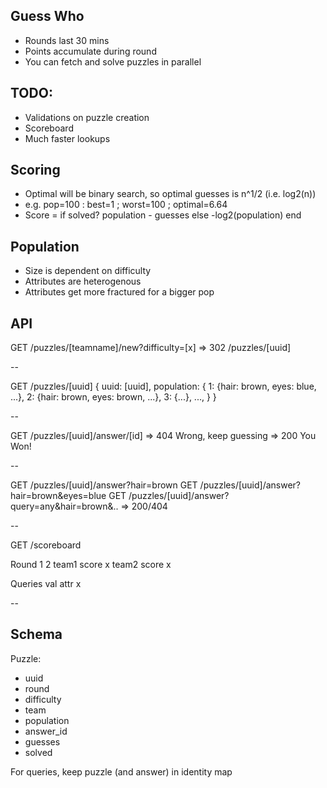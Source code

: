 ## Guess Who

* Rounds last 30 mins
* Points accumulate during round
* You can fetch and solve puzzles in parallel

## TODO:

  * Validations on puzzle creation
  * Scoreboard
  * Much faster lookups

## Scoring

* Optimal will be binary search, so optimal guesses is n^1/2 (i.e. log2(n))
* e.g. pop=100 : best=1  ; worst=100 ; optimal=6.64
* Score = if solved?
    population - guesses
else
     -log2(population)
end

## Population

* Size is dependent on difficulty
* Attributes are heterogenous
* Attributes get more fractured for a bigger pop

## API

GET /puzzles/[teamname]/new?difficulty=[x]
=> 302 /puzzles/[uuid]

--

GET /puzzles/[uuid]
{
    uuid: [uuid],
    population: {
        1: {hair: brown, eyes: blue, ...},
        2: {hair: brown, eyes: brown, ...},
        3: {...},
        ...,
    }
}

--

GET /puzzles/[uuid]/answer/[id]
=> 404 Wrong, keep guessing
=> 200 You Won!

--

GET /puzzles/[uuid]/answer?hair=brown
GET /puzzles/[uuid]/answer?hair=brown&eyes=blue
GET /puzzles/[uuid]/answer?query=any&hair=brown&..
=> 200/404

--

GET /scoreboard

Round   1       2
team1 score     x
team2 score     x

Queries
        val
attr    x

--

## Schema

Puzzle:
- uuid
- round
- difficulty
- team
- population
- answer_id
- guesses
- solved

For queries, keep puzzle (and answer) in identity map
